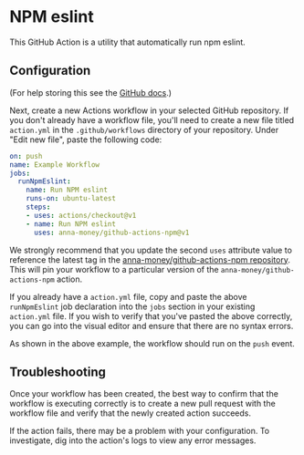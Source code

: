 # NPM eslint

This GitHub Action is a utility that automatically run npm eslint.

## Configuration

(For help storing this see the [GitHub docs](https://help.github.com/en/articles/creating-a-github-action).)
 
Next, create a new Actions workflow in your selected GitHub repository. If you don't already have a workflow file, you'll need to create a new file titled `action.yml` in the `.github/workflows` directory of your repository.  Under "Edit new file", paste the following code:

```yaml
on: push
name: Example Workflow
jobs:
  runNpmEslint:
    name: Run NPM eslint
    runs-on: ubuntu-latest
    steps:
    - uses: actions/checkout@v1
    - name: Run NPM eslint
      uses: anna-money/github-actions-npm@v1
```

We strongly recommend that you update the second `uses` attribute value to reference the latest tag in the [anna-money/github-actions-npm repository](https://github.com/anna-money/github-actions-npm). This will pin your workflow to a particular version of the `anna-money/github-actions-npm` action.

If you already have a `action.yml` file, copy and paste the above `runNpmEslint` job declaration into the `jobs` section in your existing `action.yml` file. If you wish to verify that you've pasted the above correctly, you can go into the visual editor and ensure that there are no syntax errors.

As shown in the above example, the workflow should run on the `push` event.

## Troubleshooting

Once your workflow has been created, the best way to confirm that the workflow is executing correctly is to create a new pull request with the workflow file and verify that the newly created action succeeds.

If the action fails, there may be a problem with your configuration. To investigate, dig into the action's logs to view any error messages.
